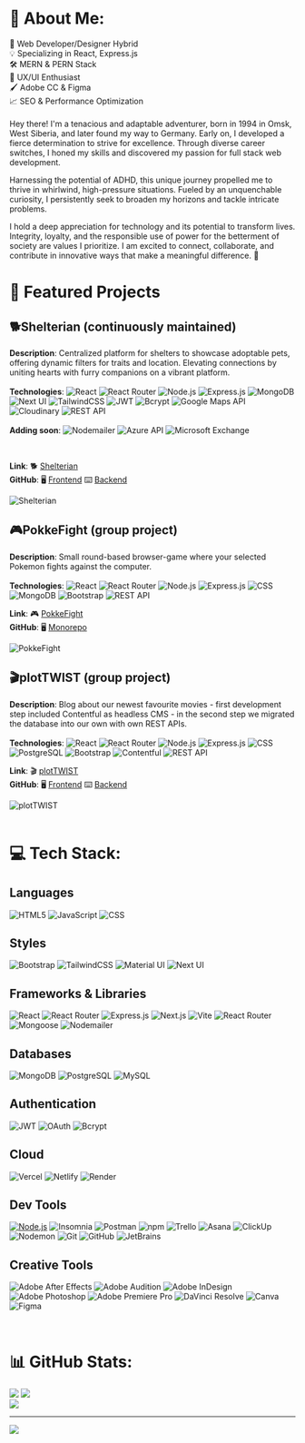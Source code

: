 # 💫 About Me:
🚀 Web Developer/Designer Hybrid<br>💡 Specializing in React, Express.js<br>🛠️ MERN & PERN Stack<br>🎨 UX/UI Enthusiast<br>🖌️ Adobe CC & Figma<br>📈 SEO & Performance Optimization <br><br>Hey there! I'm a tenacious and adaptable adventurer, born in 1994 in Omsk, West Siberia, and later found my way to Germany. Early on, I developed a fierce determination to strive for excellence. Through diverse career switches, I honed my skills and discovered my passion for full stack web development.

Harnessing the potential of ADHD, this unique journey propelled me to thrive in whirlwind, high-pressure situations. Fueled by an unquenchable curiosity, I persistently seek to broaden my horizons and tackle intricate problems.

I hold a deep appreciation for technology and its potential to transform lives. Integrity, loyalty, and the responsible use of power for the betterment of society are values I prioritize. I am excited to connect, collaborate, and contribute in innovative ways that make a meaningful difference.
 🌟

# 🚀 Featured Projects

## 🐕Shelterian (continuously maintained)
**Description**: Centralized platform for shelters to showcase adoptable pets, offering dynamic filters for traits and location. Elevating connections by uniting hearts with furry companions on a vibrant platform.<br/>
<br/>
**Technologies**: ![React](https://img.shields.io/badge/React-61DAFB?style=flat-square&logo=react&logoColor=white) ![React Router](https://img.shields.io/badge/React_Router-CA4245?style=flat-square&logo=react-router&logoColor=white) ![Node.js](https://img.shields.io/badge/Node.JS-6DA55F?style=flat-square&logo=node.js&logoColor=white) ![Express.js](https://img.shields.io/badge/Express.JS-404d59?style=flat-square&logo=express&logoColor=white) ![MongoDB](https://img.shields.io/badge/MongoDB-47A248?style=flat-square&logo=mongodb&logoColor=white) ![Next UI](https://img.shields.io/badge/Next%20UI-000000.svg?style=flat-square&logo=next.js&logoColor=white) ![TailwindCSS](https://img.shields.io/badge/TailwindCSS-%2338B2AC.svg?style=flat-square&logo=tailwind-css&logoColor=white) ![JWT](https://img.shields.io/badge/JWT-black?style=flat-square&logo=JSON%20web%20tokens) ![Bcrypt](https://img.shields.io/badge/BCrypt-%23932639.svg?style=flat-square&logo=bcrypt&logoColor=white) ![Google Maps API](https://img.shields.io/badge/Google%20Maps%20API-%234285F4.svg?style=flat-square&logo=google-maps&logoColor=white) ![Cloudinary](https://img.shields.io/badge/Cloudinary-%230080FF.svg?style=flat-square&logo=cloudinary&logoColor=white) ![REST API](https://img.shields.io/badge/REST%20API-005571?style=flat-square&logo=API&logoColor=white) <br/> 
<br/>
**Adding soon**: ![Nodemailer](https://img.shields.io/badge/Nodemailer-%2300C7B7.svg?style=flat-square&logo=mail.ru) ![Azure API](https://img.shields.io/badge/Azure%20API-%230078D7.svg?style=flat-square&logo=microsoft-azure&logoColor=white) ![Microsoft Exchange](https://img.shields.io/badge/Microsoft%20Exchange-%230072C6.svg?style=flat-square&logo=microsoft-exchange&logoColor=white)




<br/>

**Link**: 🐕 [Shelterian](https://www.shelterian.com/)
<br/>
**GitHub**: 🖥️ [Frontend](https://github.com/freudinsky/shelterian_front) ⌨️ [Backend](https://github.com/freudinsky/shelterian_back)

![Shelterian](https://cdn.discordapp.com/attachments/633739133847863299/1171844444274831450/image_1.png?ex=65f1d02f&is=65df5b2f&hm=4349aed6bb1dd37e0149ecfd181d2f6a43dc3a1f6bb5d7e59f56fdfea58b8cdd&)

## 🎮PokkeFight (group project)
**Description**: Small round-based browser-game where your selected Pokemon fights against the computer.<br/> <br/>
**Technologies**: ![React](https://img.shields.io/badge/React-61DAFB?style=flat-square&logo=react&logoColor=white) ![React Router](https://img.shields.io/badge/React_Router-CA4245?style=flat-square&logo=react-router&logoColor=white) ![Node.js](https://img.shields.io/badge/Node.JS-6DA55F?style=flat-square&logo=node.js&logoColor=white) ![Express.js](https://img.shields.io/badge/Express.JS-404d59?style=flat-square&logo=express&logoColor=white) ![CSS](https://img.shields.io/badge/CSS3-%231572B6?style=flat-square&logo=css3&logoColor=white) ![MongoDB](https://img.shields.io/badge/MongoDB-%234ea94b?style=flat-square&logo=mongodb&logoColor=white) ![Bootstrap](https://img.shields.io/badge/Bootstrap-%23563D7C?style=flat-square&logo=bootstrap&logoColor=white) ![REST API](https://img.shields.io/badge/REST%20API-005571?style=flat-square&logo=API&logoColor=white)<br/>

**Link**: 🎮 [PokkeFight](https://poke-fight-new.vercel.app/)
<br/>
**GitHub**: 🖥️ [Monorepo](https://github.com/freudinsky/PokeFight_New) 

![PokkeFight](https://cdn.discordapp.com/attachments/633739133847863299/1163755196720095312/FireShot_Capture_002_-_PokkeFight_-_poke-fight-new.vercel.app_1.png?ex=65f94c7c&is=65e6d77c&hm=0b54a3f1cfde1621a4f3d406452f4eff61065b1ca43f80c1f1ebe964619be66f&)
## 🎬plotTWIST (group project)
**Description**: Blog about our newest favourite movies - first development step included Contentful as headless CMS - in the second step we migrated the database into our own with own REST APIs.<br/> <br/>
**Technologies**: ![React](https://img.shields.io/badge/React-61DAFB?style=flat-square&logo=react&logoColor=white) ![React Router](https://img.shields.io/badge/React_Router-CA4245?style=flat-square&logo=react-router&logoColor=white) ![Node.js](https://img.shields.io/badge/Node.JS-6DA55F?style=flat-square&logo=node.js&logoColor=white) ![Express.js](https://img.shields.io/badge/Express.JS-404d59?style=flat-square&logo=express&logoColor=white) ![CSS](https://img.shields.io/badge/CSS3-%231572B6?style=flat-square&logo=css3&logoColor=white) ![PostgreSQL](https://img.shields.io/badge/PostgreSQL-336791?style=flat-square&logo=postgresql&logoColor=white) ![Bootstrap](https://img.shields.io/badge/Bootstrap-%23563D7C?style=flat-square&logo=bootstrap&logoColor=white) ![Contentful](https://img.shields.io/badge/Contentful-%2335495e?style=flat-square&logo=contentful&logoColor=white) ![REST API](https://img.shields.io/badge/REST%20API-005571?style=flat-square&logo=API&logoColor=white)<br/>

**Link**: 🎬 [plotTWIST](https://cms-exercise.vercel.app/)
<br/>
**GitHub**: 🖥️ [Frontend](https://github.com/freudinsky/cms_exercise) ⌨️ [Backend](https://github.com/freudinsky/cms-exercise-api)

![plotTWIST](https://cdn.discordapp.com/attachments/633739133847863299/1163757656876523520/FireShot_Capture_003_-_plotTWIST_-_cms-exercise.vercel.app_1.png?ex=65f94ec6&is=65e6d9c6&hm=ffa2773196cb279f279df34807aa30f26a7740b0a797ac6e30af78a39c40be98&)
<br/><br/>


# 💻 Tech Stack:
## Languages
![HTML5](https://img.shields.io/badge/HTML5-%23E34F26.svg?style=flat-square&logo=html5&logoColor=white) ![JavaScript](https://img.shields.io/badge/JavaScript-%23323330.svg?style=flat-square&logo=javascript&logoColor=%23F7DF1E) ![CSS](https://img.shields.io/badge/CSS3-%231572B6.svg?style=flat-square&logo=css3&logoColor=white)

## Styles
![Bootstrap](https://img.shields.io/badge/Bootstrap-%23563D7C.svg?style=flat-square&logo=bootstrap&logoColor=white) ![TailwindCSS](https://img.shields.io/badge/TailwindCSS-%2338B2AC.svg?style=flat-square&logo=tailwind-css&logoColor=white) ![Material UI](https://img.shields.io/badge/Material%20UI-%230081CB.svg?style=flat-square&logo=material-ui&logoColor=white) ![Next UI](https://img.shields.io/badge/Next%20UI-000000.svg?style=flat-square&logo=next.js&logoColor=white)

## Frameworks & Libraries
![React](https://img.shields.io/badge/React-%2320232a.svg?style=flat-square&logo=react&logoColor=%2361DAFB) ![React Router](https://img.shields.io/badge/React_Router-CA4245?style=flat-square&logo=react-router&logoColor=white) ![Express.js](https://img.shields.io/badge/Express.JS-%23404d59.svg?style=flat-square&logo=express&logoColor=%2361DAFB) ![Next.js](https://img.shields.io/badge/Next-black?style=flat-square&logo=next.js&logoColor=white) ![Vite](https://img.shields.io/badge/Vite-%23000000.svg?style=flat-square&logo=vite&logoColor=white) ![React Router](https://img.shields.io/badge/React%20Router-%23880000.svg?style=flat-square&logo=react-router&logoColor=white) ![Mongoose](https://img.shields.io/badge/Mongoose-%23339933.svg?style=flat-square&logo=node.js&logoColor=white)
![Nodemailer](https://img.shields.io/badge/Nodemailer-%2300C7B7.svg?style=flat-square&logo=mail.ru)


## Databases
![MongoDB](https://img.shields.io/badge/MongoDB-%2347A248.svg?style=flat-square&logo=mongodb&logoColor=white)
![PostgreSQL](https://img.shields.io/badge/PostgreSQL-%23336791.svg?style=flat-square&logo=postgresql&logoColor=white)
![MySQL](https://img.shields.io/badge/MySQL-%234479A1.svg?style=flat-square&logo=mysql&logoColor=white)


## Authentication
![JWT](https://img.shields.io/badge/JWT-black?style=flat-square&logo=JSON%20web%20tokens) ![OAuth](https://img.shields.io/badge/OAuth-%2320232a.svg?style=flat-square&logo=oauth&logoColor=white)
 ![Bcrypt](https://img.shields.io/badge/BCrypt-%23932639.svg?style=flat-square&logo=bcrypt&logoColor=white)

## Cloud
![Vercel](https://img.shields.io/badge/Vercel-%23000000.svg?style=flat-square&logo=vercel&logoColor=white) ![Netlify](https://img.shields.io/badge/Netlify-%23000000.svg?style=flat-square&logo=netlify&logoColor=#00C7B7) ![Render](https://img.shields.io/badge/Render-%23404040.svg?style=flat-square&logo=render&logoColor=#6E46AE)

## Dev Tools
[![Node.js](https://img.shields.io/badge/Node.JS-%23339933.svg?style=flat-square&logo=node.js&logoColor=white)](https://nodejs.org/)
![Insomnia](https://img.shields.io/badge/Insomnia-%236468FF.svg?style=flat-square&logo=insomnia&logoColor=white)
![Postman](https://img.shields.io/badge/Postman-%23FF6C37.svg?style=flat-square&logo=postman&logoColor=white)
![npm](https://img.shields.io/badge/npm-%23CB3837.svg?style=flat-square&logo=npm&logoColor=white)
![Trello](https://img.shields.io/badge/Trello-%23026AA7.svg?style=flat-square&logo=trello&logoColor=white)
![Asana](https://img.shields.io/badge/Asana-%232A5699.svg?style=flat-square&logo=asana&logoColor=white)
![ClickUp](https://img.shields.io/badge/ClickUp-%237B68EE.svg?style=flat-square&logo=clickup&logoColor=white)
![Nodemon](https://img.shields.io/badge/Nodemon-%23339933.svg?style=flat-square&logo=nodemon&logoColor=white)
![Git](https://img.shields.io/badge/Git-%23F05032.svg?style=flat-square&logo=git&logoColor=white)
![GitHub](https://img.shields.io/badge/GitHub-%23181717.svg?style=flat-square&logo=github&logoColor=white)
![JetBrains](https://img.shields.io/badge/JetBrains-%23000000.svg?style=flat-square&logo=jetbrains&logoColor=white)

## Creative Tools
![Adobe After Effects](https://img.shields.io/badge/Adobe%20After%20Effects-9999FF.svg?style=flat-square&logo=Adobe%20After%20Effects&logoColor=white) ![Adobe Audition](https://img.shields.io/badge/Adobe%20Audition-9999FF.svg?style=flat-square&logo=Adobe%20Audition&logoColor=white) ![Adobe InDesign](https://img.shields.io/badge/Adobe%20InDesign-49021F?style=flat-square&logo=adobeindesign&logoColor=white) ![Adobe Photoshop](https://img.shields.io/badge/Adobe%20Photoshop-%2331A8FF.svg?style=flat-square&logo=adobephotoshop&logoColor=white) ![Adobe Premiere Pro](https://img.shields.io/badge/Adobe%20Premiere%20Pro-9999FF.svg?style=flat-square&logo=Adobe%20Premiere%20Pro&logoColor=white) ![DaVinci Resolve](https://img.shields.io/badge/DaVinci%20Resolve-021326.svg?style=flat-square&logo=davinciresolve&logoColor=white) ![Canva](https://img.shields.io/badge/Canva-%2300C4CC.svg?style=flat-square&logo=Canva&logoColor=white) ![Figma](https://img.shields.io/badge/Figma-%23F24E1E.svg?style=flat-square&logo=figma&logoColor=white)


<br/>

# 📊 GitHub Stats:
![](https://github-readme-stats.vercel.app/api?username=freudinsky&theme=tokyonight&hide_border=true&include_all_commits=false&count_private=false) ![](https://github-readme-streak-stats.herokuapp.com/?user=freudinsky&theme=tokyonight&hide_border=true)<br/>
![](https://github-readme-stats.vercel.app/api/top-langs/?username=freudinsky&theme=tokyonight&hide_border=true&include_all_commits=false&count_private=false&layout=compact)
<br/>

---
[![](https://visitcount.itsvg.in/api?id=freudinsky&icon=0&color=0)](https://visitcount.itsvg.in)

<!-- Proudly created with GPRM ( https://gprm.itsvg.in ) -->
